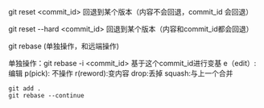 <!--
 * @Descripttion: 
 * @version: 
 * @Author: anxk
 * @Date: 2020-11-24 18:26:03
 * @LastEditors: sueRimn
 * @LastEditTime: 2020-11-24 18:42:14
-->
git reset <commit_id> 回退到某个版本（内容不会回退，commit_id 会回退）

git reset --hard <commit_id> 回退到某个版本（内容和commit_id都会回退）

git rebase (单独操作，和远端操作)

单独操作：git rebase -i <commit_id>  基于这个commit_id进行变基
    e（edit）: 编辑
    p(pick): 不操作
    r(reword):变内容
    drop:丢掉
    squash:与上一个合并
    
    git add .
    git rebase --continue

    

